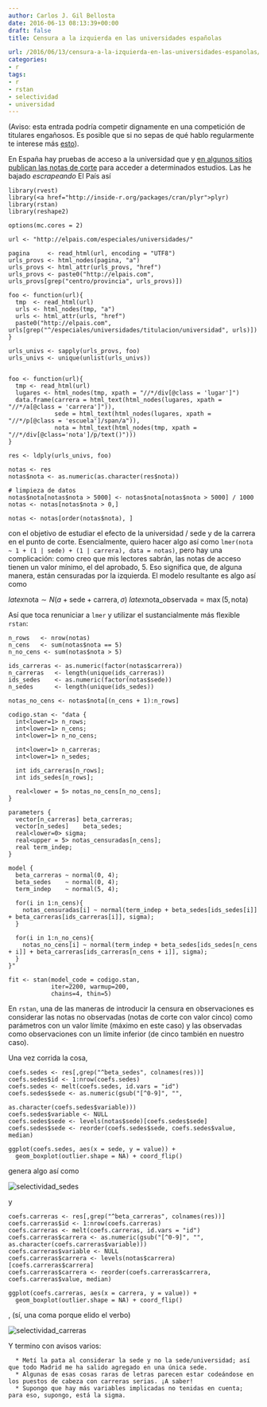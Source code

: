 ```yaml
---
author: Carlos J. Gil Bellosta
date: 2016-06-13 08:13:39+00:00
draft: false
title: Censura a la izquierda en las universidades españolas

url: /2016/06/13/censura-a-la-izquierda-en-las-universidades-espanolas/
categories:
- r
tags:
- r
- rstan
- selectividad
- universidad
---
```


(Aviso: esta entrada podría competir dignamente en una competición de titulares engañosos. Es posible que si no sepas de qué hablo regularmente te interese más [esto](http://www.eldiario.es/)).

En España hay pruebas de acceso a la universidad que y [en algunos sitios publican las notas de corte](http://elpais.com/especiales/universidades/) para acceder a determinados estudios. Las he bajado _escrapeando_ El País así



    library(rvest)
    library(<a href="http://inside-r.org/packages/cran/plyr">plyr)
    library(rstan)
    library(reshape2)

    options(mc.cores = 2)

    url <- "http://elpais.com/especiales/universidades/"

    pagina     <- read_html(url, encoding = "UTF8")
    urls_provs <- html_nodes(pagina, "a")
    urls_provs <- html_attr(urls_provs, "href")
    urls_provs <- paste0("http://elpais.com", urls_provs[grep("centro/provincia", urls_provs)])

    foo <- function(url){
      tmp  <- read_html(url)
      urls <- html_nodes(tmp, "a")
      urls <- html_attr(urls, "href")
      paste0("http://elpais.com", urls[grep("^/especiales/universidades/titulacion/universidad", urls)])
    }

    urls_univs <- sapply(urls_provs, foo)
    urls_univs <- unique(unlist(urls_univs))


    foo <- function(url){
      tmp <- read_html(url)
      lugares <- html_nodes(tmp, xpath = "//*/div[@class = 'lugar']")
      data.frame(carrera = html_text(html_nodes(lugares, xpath = "//*/a[@class = 'carrera']")),
                 sede = html_text(html_nodes(lugares, xpath = "//*/p[@class = 'escuela']/span/a")),
                 nota = html_text(html_nodes(tmp, xpath = "//*/div[@class='nota']/p/text()")))
    }

    res <- ldply(urls_univs, foo)

    notas <- res
    notas$nota <- as.numeric(as.character(res$nota))

    # limpieza de datos
    notas$nota[notas$nota > 5000] <- notas$nota[notas$nota > 5000] / 1000
    notas <- notas[notas$nota > 0,]

    notas <- notas[order(notas$nota), ]



con el objetivo de estudiar el efecto de la universidad / sede y de la carrera en el punto de corte. Esencialmente, quiero hacer algo así como `lmer(nota ~ 1 + (1 | sede) + (1 | carrera), data = notas)`, pero hay una complicación: como creo que mis lectores sabrán, las notas de acceso tienen un valor mínimo, el del aprobado, 5. Eso significa que, de alguna manera, están censuradas por la izquierda. El modelo resultante es algo así como

$latex \text{nota} \sim N(a + \text{sede} + \text{carrera}, \sigma)$
$latex \text{nota\_observada} = \max(5, \text{nota})$

Así que toca renuniciar a `lmer` y utilizar el sustancialmente más flexible `rstan`:



    n_rows   <- nrow(notas)
    n_cens   <- sum(notas$nota == 5)
    n_no_cens <- sum(notas$nota > 5)

    ids_carreras <- as.numeric(factor(notas$carrera))
    n_carreras   <- length(unique(ids_carreras))
    ids_sedes    <- as.numeric(factor(notas$sede))
    n_sedes      <- length(unique(ids_sedes))

    notas_no_cens <- notas$nota[(n_cens + 1):n_rows]

    codigo.stan <- "data {
      int<lower=1> n_rows;
      int<lower=1> n_cens;
      int<lower=1> n_no_cens;

      int<lower=1> n_carreras;
      int<lower=1> n_sedes;

      int ids_carreras[n_rows];
      int ids_sedes[n_rows];

      real<lower = 5> notas_no_cens[n_no_cens];
    }

    parameters {
      vector[n_carreras] beta_carreras;
      vector[n_sedes]    beta_sedes;
      real<lower=0> sigma;
      real<upper = 5> notas_censuradas[n_cens];
      real term_indep;
    }

    model {
      beta_carreras ~ normal(0, 4);
      beta_sedes    ~ normal(0, 4);
      term_indep    ~ normal(5, 4);

      for(i in 1:n_cens){
        notas_censuradas[i] ~ normal(term_indep + beta_sedes[ids_sedes[i]] + beta_carreras[ids_carreras[i]], sigma);
      }

      for(i in 1:n_no_cens){
        notas_no_cens[i] ~ normal(term_indep + beta_sedes[ids_sedes[n_cens + i]] + beta_carreras[ids_carreras[n_cens + i]], sigma);
      }
    }"

    fit <- stan(model_code = codigo.stan,
                iter=2200, warmup=200,
                chains=4, thin=5)



En `rstan`, una de las maneras de introducir la censura en observaciones es considerar las notas no observadas (notas de corte con valor cinco) como parámetros con un valor límite (máximo en este caso) y las observadas como observaciones con un límite inferior (de cinco también en nuestro caso).

Una vez corrida la cosa,



    coefs.sedes <- res[,grep("^beta_sedes", colnames(res))]
    coefs.sedes$id <- 1:nrow(coefs.sedes)
    coefs.sedes <- melt(coefs.sedes, id.vars = "id")
    coefs.sedes$sede <- as.numeric(gsub("[^0-9]", "",
                                        as.character(coefs.sedes$variable)))
    coefs.sedes$variable <- NULL
    coefs.sedes$sede <- levels(notas$sede)[coefs.sedes$sede]
    coefs.sedes$sede <- reorder(coefs.sedes$sede, coefs.sedes$value, median)

    ggplot(coefs.sedes, aes(x = sede, y = value)) +
      geom_boxplot(outlier.shape = NA) + coord_flip()



genera algo así como

![selectividad_sedes](/wp-uploads/2016/06/selectividad_sedes.png)


y



    coefs.carreras <- res[,grep("^beta_carreras", colnames(res))]
    coefs.carreras$id <- 1:nrow(coefs.carreras)
    coefs.carreras <- melt(coefs.carreras, id.vars = "id")
    coefs.carreras$carrera <- as.numeric(gsub("[^0-9]", "", as.character(coefs.carreras$variable)))
    coefs.carreras$variable <- NULL
    coefs.carreras$carrera <- levels(notas$carrera)[coefs.carreras$carrera]
    coefs.carreras$carrera <- reorder(coefs.carreras$carrera, coefs.carreras$value, median)

    ggplot(coefs.carreras, aes(x = carrera, y = value)) +
      geom_boxplot(outlier.shape = NA) + coord_flip()



, (sí, una coma porque elido el verbo)

![selectividad_carreras](/wp-uploads/2016/06/selectividad_carreras.png)


Y termino con avisos varios:



	  * Metí la pata al considerar la sede y no la sede/universidad; así que todo Madrid me ha salido agregado en una única sede.
	  * Algunas de esas cosas raras de letras parecen estar codeándose en los puestos de cabeza con carreras serias. ¡A saber!
	  * Supongo que hay más variables implicadas no tenidas en cuenta; para eso, supongo, está la sigma.



